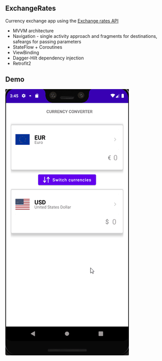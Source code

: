 

## ExchangeRates

Currency exchange app using the [Exchange rates API](https://exchangeratesapi.io/)

* MVVM architecture
* Navigation - single activity approach and fragments for destinations, safeargs for passing parameters
* StateFlow + Coroutines
* ViewBinding
* Dagger-Hilt dependency injection
* Retrofit2

## Demo

![Demo 1](gif/exchange.gif)
